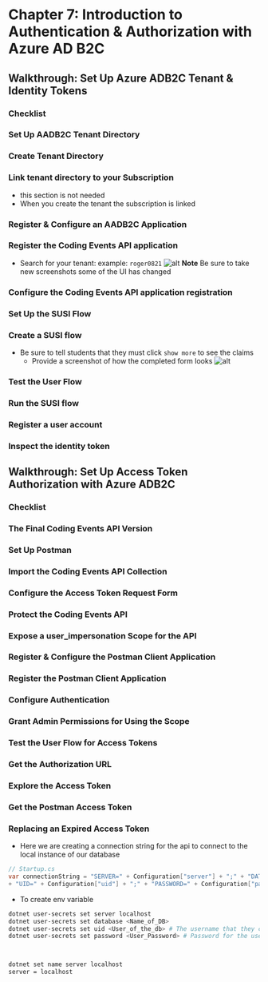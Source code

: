 # Chapter 7: Introduction to Authentication & Authorization with Azure AD B2C


## Walkthrough: Set Up Azure ADB2C Tenant & Identity Tokens
### Checklist
### Set Up AADB2C Tenant Directory
### Create Tenant Directory
### Link tenant directory to your Subscription
* this section is not needed
* When you create the tenant the subscription is linked
### Register & Configure an AADB2C Application
### Register the Coding Events API application
* Search for your tenant: example: `roger0821`
![alt](https://link)
**Note**
Be sure to take new screenshots some of the UI has changed
### Configure the Coding Events API application registration
### Set Up the SUSI Flow
### Create a SUSI flow
* Be sure to tell students that they must click `show more` to see the claims
  * Provide a screenshot of how the completed form looks
![alt](https://link)
### Test the User Flow
### Run the SUSI flow
### Register a user account
### Inspect the identity token

## Walkthrough: Set Up Access Token Authorization with Azure ADB2C
### Checklist
### The Final Coding Events API Version
### Set Up Postman
### Import the Coding Events API Collection
### Configure the Access Token Request Form
### Protect the Coding Events API
### Expose a user_impersonation Scope for the API
### Register & Configure the Postman Client Application
### Register the Postman Client Application
### Configure Authentication
### Grant Admin Permissions for Using the Scope
### Test the User Flow for Access Tokens
### Get the Authorization URL
### Explore the Access Token
### Get the Postman Access Token
### Replacing an Expired Access Token



* Here we are creating a connection string for the api to connect to the local instance of our database
```csharp
// Startup.cs
var connectionString = "SERVER=" + Configuration["server"] + ";" + "DATABASE=" + Configuration["database"] + ";"
+ "UID=" + Configuration["uid"] + ";" + "PASSWORD=" + Configuration["password"];
```
* To create env variable
```sh
dotnet user-secrets set server localhost
dotnet user-secrets set database <Name_of_DB>
dotnet user-secrets set uid <User_of_the_db> # The username that they create when they made the db
dotnet user-secrets set password <User_Password> # Password for the user referenced above



dotnet set name server localhost
server = localhost
```

